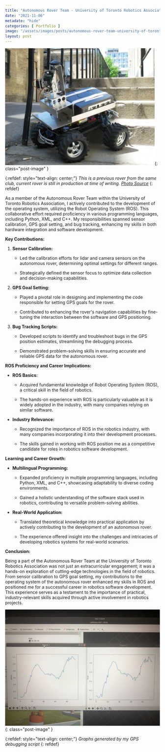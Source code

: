 ```yaml
---
title: "Autonomous Rover Team - University of Toronto Robotics Association"
date: "2021-11-06"
metadate: "hide"
categories: [ Portfolio ]
image: "/assets/images/posts/autonomous-rover-team-university-of-toronto-robotics-association/1-1.png"
layout: post
---
```



![](/assets/images/posts/autonomous-rover-team-university-of-toronto-robotics-association/1-1.png){: class="post-image" }

{:refdef: style="text-align: center;"}
*This is a previous rover from the same club, current rover is still in production at time of writing. [Photo Source](https://www.utra.ca/teams/ART/)*
{: refdef}

As a member of the Autonomous Rover Team within the University of Toronto Robotics Association, I actively contributed to the development of the operating system, utilizing the Robot Operating System (ROS). This collaborative effort required proficiency in various programming languages, including Python, XML, and C++. My responsibilities spanned sensor calibration, GPS goal setting, and bug tracking, enhancing my skills in both hardware integration and software development.

**Key Contributions:**

1. **Sensor Calibration:**
    - Led the calibration efforts for lidar and camera sensors on the autonomous rover, determining optimal settings for different ranges.
    
    - Strategically defined the sensor focus to optimize data collection and decision-making capabilities.

3. **GPS Goal Setting:**
    - Played a pivotal role in designing and implementing the code responsible for setting GPS goals for the rover.
    
    - Contributed to enhancing the rover's navigation capabilities by fine-tuning the interaction between the software and GPS positioning.

5. **Bug Tracking Scripts:**
    - Developed scripts to identify and troubleshoot bugs in the GPS position estimates, streamlining the debugging process.
    
    - Demonstrated problem-solving skills in ensuring accurate and reliable GPS data for the autonomous rover.

**ROS Proficiency and Career Implications:**

- **ROS Basics:**
    - Acquired fundamental knowledge of Robot Operating System (ROS), a critical skill in the field of robotics.
    
    - The hands-on experience with ROS is particularly valuable as it is widely adopted in the industry, with many companies relying on similar software.

- **Industry Relevance:**
    - Recognized the importance of ROS in the robotics industry, with many companies incorporating it into their development processes.
    
    - The skills gained in working with ROS position me as a competitive candidate for roles in robotics software development.

**Learning and Career Growth:**

- **Multilingual Programming:**
    - Expanded proficiency in multiple programming languages, including Python, XML, and C++, showcasing adaptability to diverse coding environments.
    
    - Gained a holistic understanding of the software stack used in robotics, contributing to versatile problem-solving abilities.

- **Real-World Application:**
    - Translated theoretical knowledge into practical application by actively contributing to the development of an autonomous rover.
    
    - The experience offered insight into the challenges and intricacies of developing robotics systems for real-world scenarios.

**Conclusion:**

Being a part of the Autonomous Rover Team at the University of Toronto Robotics Association was not just an extracurricular engagement; it was a hands-on exploration of cutting-edge technologies in the field of robotics. From sensor calibration to GPS goal setting, my contributions to the operating system of the autonomous rover enhanced my skills in ROS and positioned me for a successful career in robotics software development. This experience serves as a testament to the importance of practical, industry-relevant skills acquired through active involvement in robotics projects.

![](/assets/images/posts/autonomous-rover-team-university-of-toronto-robotics-association/debug.jpeg){: class="post-image" }

{:refdef: style="text-align: center;"}
*Graphs generated by my GPS debugging script*
{: refdef}

